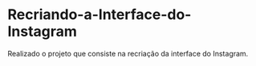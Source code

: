 # Recriando-a-Interface-do-Instagram
Realizado o projeto que consiste na recriação da interface do Instagram.
